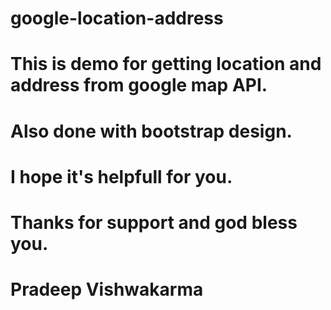 # google-location-address
# This is demo for getting location and address from google map API.
# Also done with bootstrap design.
# I hope it's helpfull for you.
# Thanks for support and god bless you.
# Pradeep Vishwakarma